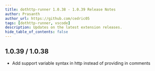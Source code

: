 ```yaml
---
title: dothttp-runner 1.0.38 - 1.0.39 Release Notes
author: Prasanth
author_url: https://github.com/cedric05
tags: [dothttp-runner, vscode]
description: Updates on the latest extension releases.
hide_table_of_contents: false
---
```


## 1.0.39 / 1.0.38
- Add support variable syntax in http instead of providing in comments